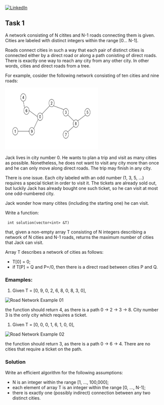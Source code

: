 [![LinkedIn][linkedin-shield]][linkedin-url-Bucsa]

## Task 1

A network consisting of N citites and N-1 roads connecting them is given. Cities are labeled with distinct integers within the range [0... N-1].

Roads connect cities in such a way that each pair of distinct cities is connected either by a direct road or along a path conisting of direct roads. There is exactly one way to reach any city from any other city. In other words, cities and direct roads from a tree. 

For example, cosider the following network consisting of ten cities and nine roads:

<!-- Insert Image of Road Network -->
<img src="Images/000_RoadNetwork_Image.png" alt="Road Network" width="300" height="200">

Jack lives in city number 0. He wants to plan a trip and visit as many cities as possible. Nonetheless, he does not want to visit any city more than once and he can only move along direct roads. The trip may finish in any city. 

There is one issue. Each city labeled with an odd number (1, 3, 5, ...) requires a special ticket in order to visit it. The tickets are already sold out, but luckily Jack has already bought one such ticket, so he can visit at most one odd-numbered city.

Jack wonder how many citites (including the starting one) he can visit. 

Write a function:

``` int solution(vector<int> &T)```

that, given a non-empty array T consisting of N integers describing a network of N cities and N-1 roads, returns the maximum number of cities that Jack can visit.

Array T describes a network of cities as follows:

- T[0] = 0;
- if T[P] = Q and P=/0, then there is a direct road between cities P and Q.
  
### Emamples:

1. Given T = [0, 9, 0, 2, 6, 8, 0, 8, 3, 0],

<img src="Images/001_RoadNetworkExample01_Image.png" alt="Road Network Example 01" width="300" height="200">

the function should return 4, as there is a path 0 -> 2 -> 3 -> 8. City number 3 is the only city which requires a ticket.

1. Given T = [0, 0, 0, 1, 6, 1, 0, 0],

<!-- Insert Images of Roadmap Example 2 -->
<img src="Images/002_RoadNetworkExample02_Image.png" alt="Road Network Example 02" width="300" height="200">

the function should return 3, as there is a path 0 -> 6 -> 4. There are no cities that require a ticket on the path.

### Solution

Write an efficient algorithm for the following assumptions:

- N is an integer within the range [1, ..., 100,000];
- each element of array T is an integer within the range [0, ..., N-1];
- there is exactly one (possibly indirect) connection between any two distinct cities. 


[linkedin-shield]: https://img.shields.io/badge/-LinkedIn-black.svg?style=for-the-badge&logo=linkedin&colorB=555
[linkedin-url-Bucsa]: https://www.linkedin.com/in/justin-bucsa